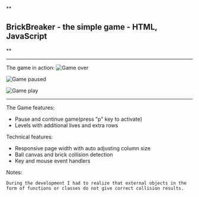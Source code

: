 **

BrickBreaker - the simple game - HTML, JavaScript
-------------------------------------------------

**

----------
The game in action:
![Game over](https://drive.google.com/file/d/0B31npoE6CRlSSWFGc2NuRXk4Yms/view?usp=sharing)

![Game paused](https://drive.google.com/file/d/0B31npoE6CRlSbU5RWmMxTjdvYUk/view?usp=sharing)

![Game play](https://drive.google.com/file/d/0B31npoE6CRlSUkdLeUhQWnVxS0E/view?usp=sharing)


----------

The Game features:

 - Pause and continue game(press "p" key to activate)
 - Levels with additional lives and extra rows
 
Technical features:
 - Responsive page width with auto adjusting column size
 - Ball canvas and brick collision detection
 - Key and mouse event handlers

Notes:

    During the development I had to realize that external objects in the form of functions or classes do not give correct collision results.

